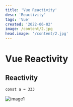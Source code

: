 ```yaml
---
title: 'Vue Reactivity'
desc: 'Reactivity'
tags: 'Vue'
created: '2022-06-02'
image: /content/2.jpg
head.image: '/content/2.jpg'
---
```


# Vue Reactivity
## Reactivity

```
const a = 333
```

![image1](/content/2.jpg)